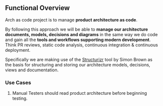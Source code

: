 ## Functional Overview

Arch as code project is to manage **product architecture as code**. 

By following this approach we will be able to **manage our architecture documents, models, decisions and diagrams** in the same way we do code and gain all the **tools and workflows supporting modern development**. Think PR reviews, static code analysis, continuous integration & continuous deployment.

Specifically we are making use of the [Structurizr](https://structurizr.com/) tool by Simon Brown as the basis for structuring and storing our architecture models, decisions, views and documentation.

### Use Cases

1. Manual Testers should read product architecture before beginning testing. 